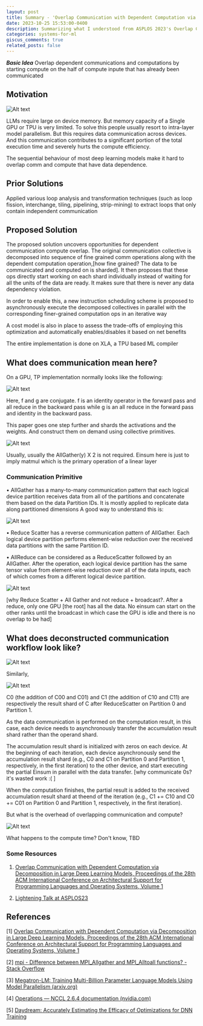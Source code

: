 ```yaml
---
layout: post
title: Summary - 'Overlap Communication with Dependent Computation via Decomposition in Large Deep Learning Models'
date: 2023-10-25 15:53:00-0400
description: Summarizing what I understood from ASPLOS 2023's Overlap Communication with Dependent Computation via Decomposition in Large Deep Learning Models
categories: systems-for-ml
giscus_comments: true
related_posts: false
---
```


***Basic Idea***  Overlap dependent communications and computations by starting compute on the half of compute inpute that has already been communicated

## Motivation

![Alt text](../images/google_comm_paper_ASPLOS23/image.png)

LLMs require large on device memory. But memory capacity of a Single GPU or TPU is very limited.
To solve this people usually resort to intra-layer model parallelism. But this requires data communication across devices. And this communication contributes to a significant portion of the total execution time and severely hurts the compute efficiency.

The sequential behaviour of most deep learning models make it hard to overlap comm and compute that 
have data dependence.

## Prior Solutions

Applied various loop analysis and transformation techniques (such as loop fission, interchange, tiling, pipelining, strip-mining) to extract loops that only contain independent communication


## Proposed  Solution

The proposed solution uncovers opportunities for dependent communication compute overlap.  The original communication collective is decomposed into sequence of fine grained comm operations along with the dependent computation operation,[how fine grained? The data to be communicated and computed on is sharded]. It then proposes that these ops directly start working on each shard individually instead of waiting for all the units of the data are ready. It makes sure that there is never any data dependency violation.

In order to enable this, a new instruction scheduling scheme is proposed to asynchronously execute the decomposed collectives in parallel with the corresponding finer-grained computation ops in an iterative way

A cost model is also in place to assess the trade-offs of employing this optimization and automatically enables/disables it based on net benefits

The entire implementation is done on XLA, a TPU based ML compiler


## What does communication mean here?

On a GPU, TP implementation normally looks like the following:

![Alt text](../images/google_comm_paper_ASPLOS23/image-1.png)

Here, f and g are conjugate. f is an identity operator in the forward pass and all reduce in the backward pass while g is an all reduce in the forward pass and identity in the backward pass.

This paper goes one step further and shards the activations and the weights. And construct them on demand using collective primitives.


![Alt text](../images/google_comm_paper_ASPLOS23/image-2.png)


Usually, usually the AllGather(y) X 2 is not required. Einsum here is just to imply matmul which is the primary operation of a linear layer
 
### Communication Primitive 

• AllGather has a many-to-many communication pattern that each logical device partition receives data from all of the partitions and concatenate them based on the data Partition IDs. It is mostly applied to replicate data along partitioned dimensions
A good way to understand this is:

![Alt text](../images/google_comm_paper_ASPLOS23/image-3.png)

• Reduce Scatter  has a reverse communication pattern of AllGather. Each logical device partition performs element-wise reduction over the received data partitions with the same Partition ID.

• AllReduce can be considered as a ReduceScatter followed by an AllGather. After the operation, each logical device partition has the same tensor value from element-wise reduction over all of the data inputs, each of which comes from a different logical device partition. 

![Alt text](../images/google_comm_paper_ASPLOS23/image-4.png)

[why Reduce Scatter + All Gather and not reduce + broadcast?. After a reduce, only one GPU [the root] has all the data. No einsum can start on the other ranks until the broadcast in which case the GPU is idle and there is no overlap to be had]

##  What does deconstructed communication workflow look like?

![Alt text](../images/google_comm_paper_ASPLOS23/image-5.png)

Similarly,

![Alt text](../images/google_comm_paper_ASPLOS23/image-6.png)

 C0 (the addition of C00 and C01) and C1 (the addition of C10 and C11)
are respectively the result shard of C after ReduceScatter on Partition 0 and Partition 1. 

As the data communication is performed on the computation result, in this case, each device needs to asynchronously transfer the accumulation result shard rather than the
operand shard. 

The accumulation result shard is initialized with zeros on each device. At the beginning of each iteration, each device asynchronously send the accumulation result shard (e.g., C0 and C1 on Partition 0 and Partition 1, respectively, in the first iteration) to the other device, and start executing the partial Einsum in parallel with the data transfer. [why communicate 0s? it's wasted work :( ]


When the computation finishes, the partial
result is added to the received accumulation result shard at theend of the iteration (e.g., C1 += C10 and C0 += C01 on Partition 0
and Partition 1, respectively, in the first iteration).

But what is the overhead of overlapping communication and compute?

![Alt text](../images/google_comm_paper_ASPLOS23/image-7.png)

What happens to the compute time? Don't know, TBD

### Some Resources

1. [Overlap Communication with Dependent Computation via Decomposition in Large Deep Learning Models, Proceedings of the 28th ACM International Conference on Architectural Support for Programming Languages and Operating Systems, Volume 1](https://dl.acm.org/doi/pdf/10.1145/3567955.3567959)
   
2. [Lightening Talk at ASPLOS23](https://youtu.be/38TcJ9WE6vU)

## References

[1]  [Overlap Communication with Dependent Computation via Decomposition in Large Deep Learning Models, Proceedings of the 28th ACM International Conference on Architectural Support for Programming Languages and Operating Systems, Volume 1](https://dl.acm.org/doi/pdf/10.1145/3567955.3567959)

[2]  [mpi - Difference between MPI_Allgather and MPI_Alltoall functions? - Stack Overflow](https://stackoverflow.com/questions/15049190/difference-between-mpi-allgather-and-mpi-alltoall-functions)

[3]  [Megatron-LM: Training Multi-Billion Parameter Language Models Using Model Parallelism (arxiv.org)](https://arxiv.org/pdf/1909.08053.pdf)

[4]  [Operations — NCCL 2.6.4 documentation (nvidia.com)](https://docs.nvidia.com/deeplearning/nccl/user-guide/docs/usage/operations.html#reduce)

[5] [Daydream: Accurately Estimating the Efficacy of Optimizations for DNN Training](https://arxiv.org/pdf/2006.03318.pdf)